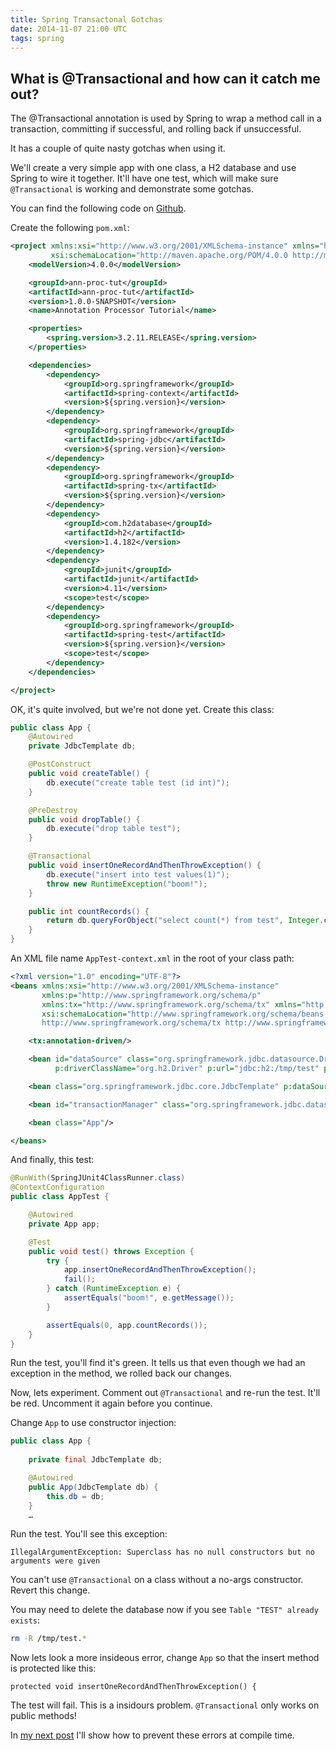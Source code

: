```yaml
---
title: Spring Transactonal Gotchas
date: 2014-11-07 21:00 UTC
tags: spring
---
```

What is @Transactional and how can it catch me out?
---
The @Transactional annotation is used by Spring to wrap a method call in a transaction, committing if successful, and rolling back if unsuccessful.

It has a couple of quite nasty gotchas when using it. 

We'll create a very simple app with one class, a H2 database and use Spring to wire it together. It'll have one test, which will make sure `@Transactional` is working and demonstrate some gotchas.

You can find the following code on [Github](https://github.com/alexec/spring-tx-gotchas).

Create the following `pom.xml`:

~~~xml
<project xmlns:xsi="http://www.w3.org/2001/XMLSchema-instance" xmlns="http://maven.apache.org/POM/4.0.0"
         xsi:schemaLocation="http://maven.apache.org/POM/4.0.0 http://maven.apache.org/xsd/maven-4.0.0.xsd">
    <modelVersion>4.0.0</modelVersion>

    <groupId>ann-proc-tut</groupId>
    <artifactId>ann-proc-tut</artifactId>
    <version>1.0.0-SNAPSHOT</version>
    <name>Annotation Processor Tutorial</name>

    <properties>
        <spring.version>3.2.11.RELEASE</spring.version>
    </properties>

    <dependencies>
        <dependency>
            <groupId>org.springframework</groupId>
            <artifactId>spring-context</artifactId>
            <version>${spring.version}</version>
        </dependency>
        <dependency>
            <groupId>org.springframework</groupId>
            <artifactId>spring-jdbc</artifactId>
            <version>${spring.version}</version>
        </dependency>
        <dependency>
            <groupId>org.springframework</groupId>
            <artifactId>spring-tx</artifactId>
            <version>${spring.version}</version>
        </dependency>
        <dependency>
            <groupId>com.h2database</groupId>
            <artifactId>h2</artifactId>
            <version>1.4.182</version>
        </dependency>
        <dependency>
            <groupId>junit</groupId>
            <artifactId>junit</artifactId>
            <version>4.11</version>
            <scope>test</scope>
        </dependency>
        <dependency>
            <groupId>org.springframework</groupId>
            <artifactId>spring-test</artifactId>
            <version>${spring.version}</version>
            <scope>test</scope>
        </dependency>
    </dependencies>

</project>
~~~

OK, it's quite involved, but we're not done yet. Create this class:

~~~java
public class App {
    @Autowired
    private JdbcTemplate db;

    @PostConstruct
    public void createTable() {
        db.execute("create table test (id int)");
    }

    @PreDestroy
    public void dropTable() {
        db.execute("drop table test");
    }

    @Transactional
    public void insertOneRecordAndThenThrowException() {
        db.execute("insert into test values(1)");
        throw new RuntimeException("boom!");
    }

    public int countRecords() {
        return db.queryForObject("select count(*) from test", Integer.class);
    }
}
~~~

An XML file name `AppTest-context.xml` in the root of your class path:

~~~xml
<?xml version="1.0" encoding="UTF-8"?>
<beans xmlns:xsi="http://www.w3.org/2001/XMLSchema-instance"
       xmlns:p="http://www.springframework.org/schema/p"
       xmlns:tx="http://www.springframework.org/schema/tx" xmlns="http://www.springframework.org/schema/beans"
       xsi:schemaLocation="http://www.springframework.org/schema/beans http://www.springframework.org/schema/beans/spring-beans.xsd
       http://www.springframework.org/schema/tx http://www.springframework.org/schema/tx/spring-tx.xsd">

    <tx:annotation-driven/>

    <bean id="dataSource" class="org.springframework.jdbc.datasource.DriverManagerDataSource"
          p:driverClassName="org.h2.Driver" p:url="jdbc:h2:/tmp/test" p:username="sa"/>

    <bean class="org.springframework.jdbc.core.JdbcTemplate" p:dataSource-ref="dataSource"/>

    <bean id="transactionManager" class="org.springframework.jdbc.datasource.DataSourceTransactionManager" p:dataSource-ref="dataSource"/>

    <bean class="App"/>

</beans>
~~~

And finally, this test:

~~~java
@RunWith(SpringJUnit4ClassRunner.class)
@ContextConfiguration
public class AppTest {

    @Autowired
    private App app;

    @Test
    public void test() throws Exception {
        try {
            app.insertOneRecordAndThenThrowException();
            fail();
        } catch (RuntimeException e) {
            assertEquals("boom!", e.getMessage());
        }

        assertEquals(0, app.countRecords());
    }
}
~~~

Run the test, you'll find it's green. It tells us that even though we had an exception in the method, we rolled back our changes.

Now, lets experiment. Comment out `@Transactional` and re-run the test. It'll be red. Uncomment it again before you continue.

Change `App` to use constructor injection:

~~~java
public class App {
    
    private final JdbcTemplate db;

    @Autowired
    public App(JdbcTemplate db) {
        this.db = db;
    }
	…
~~~

Run the test. You'll see this exception:

~~~
IllegalArgumentException: Superclass has no null constructors but no arguments were given
~~~

You can't use `@Transactional` on a class without a no-args constructor. Revert this change.

You may need to delete the database now if you see `Table "TEST" already exists`:

~~~bash
rm -R /tmp/test.*
~~~

Now lets look a more insideous error, change `App` so that the insert method is protected like this:

~~~
protected void insertOneRecordAndThenThrowException() {
~~~

The test will fail. This is a insidours problem. `@Transactional` only works on public methods!

In [my next post](http://www.alexecollins.com/content/java-annotation-processor-tutorial/) I'll show how to prevent these errors at compile time. 